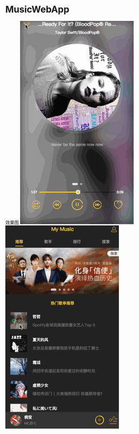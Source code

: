 # MusicWebApp
效果图
![img](https://github.com/MengfeiWan/MusicWebApp/blob/master/src/4.gif)![img](https://github.com/MengfeiWan/MusicWebApp/blob/master/src/3.gif)
